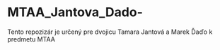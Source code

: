 # MTAA_Jantova_Dado-
Tento repozizár je určený pre dvojicu Tamara Jantová a Marek Ďaďo k predmetu MTAA
